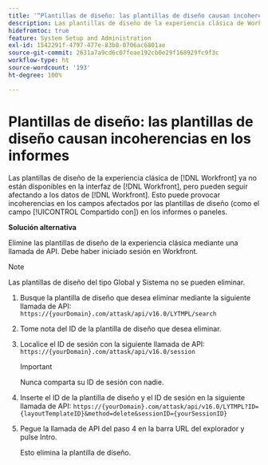 ```yaml
---
title: '“Plantillas de diseño: las plantillas de diseño causan incoherencias en los informes”'
description: Las plantillas de diseño de la experiencia clásica de Workfront ya no están disponibles en la interfaz de Workfront, pero pueden afectar a los datos de Workfront. Esto puede provocar incoherencias en los campos afectados por las plantillas de diseño (como el campo Compartido con) en los informes o paneles.
hidefromtoc: true
feature: System Setup and Administration
exl-id: 1542291f-4797-477e-83b8-0706ac6801ae
source-git-commit: 2631a7a9cd6c07feae192cb0e29f168929fc9f3c
workflow-type: ht
source-wordcount: '193'
ht-degree: 100%

---
```


# Plantillas de diseño: las plantillas de diseño causan incoherencias en los informes

<!--Live for workaround-->

Las plantillas de diseño de la experiencia clásica de [!DNL Workfront] ya no están disponibles en la interfaz de [!DNL Workfront], pero pueden seguir afectando a los datos de [!DNL Workfront]. Esto puede provocar incoherencias en los campos afectados por las plantillas de diseño (como el campo [!UICONTROL Compartido con]) en los informes o paneles.

**Solución alternativa**

Elimine las plantillas de diseño de la experiencia clásica mediante una llamada de API. Debe haber iniciado sesión en Workfront.

>[!NOTE]
>
>Las plantillas de diseño del tipo Global y Sistema no se pueden eliminar.

1. Busque la plantilla de diseño que desea eliminar mediante la siguiente llamada de API:
   `https://{yourDomain}.com/attask/api/v16.0/LYTMPL/search`
1. Tome nota del ID de la plantilla de diseño que desea eliminar.
1. Localice el ID de sesión con la siguiente llamada de API:
   `https://{yourDomain}.com/attask/api/v16.0/session`

   >[!IMPORTANT]
   >
   >Nunca comparta su ID de sesión con nadie.

1. Inserte el ID de la plantilla de diseño y el ID de sesión en la siguiente llamada de API:
   `https://{yourDomain}.com/attask/api/v16.0/LYTMPL?ID={layoutTemplateID}&method=delete&sessionID={yourSessionID}`
1. Pegue la llamada de API del paso 4 en la barra URL del explorador y pulse Intro.

   Esto elimina la plantilla de diseño.

